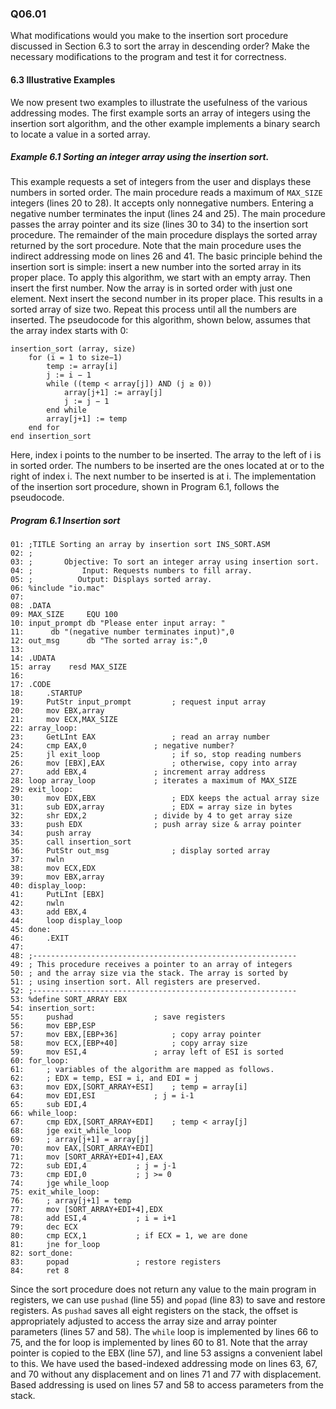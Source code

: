 
### Q06.01

What modifications would you make to the insertion sort procedure discussed in Section 6.3 to sort the array in descending order? Make the necessary modifications to the program and test it for correctness.

#### 6.3 Illustrative Examples

We now present two examples to illustrate the usefulness of the various addressing modes. The first example sorts an array of integers using the insertion sort algorithm, and the other example implements a binary search to locate a value in a sorted array.

##### Example 6.1 Sorting an integer array using the insertion sort.

This example requests a set of integers from the user and displays these numbers in sorted order. The main procedure reads a maximum of `MAX_SIZE` integers (lines 20 to 28). It accepts only nonnegative numbers. Entering a negative number terminates the input (lines 24 and 25).
The main procedure passes the array pointer and its size (lines 30 to 34) to the insertion sort procedure. The remainder of the main procedure displays the sorted array returned by the sort procedure. Note that the main procedure uses the indirect addressing mode on lines 26 and 41.
The basic principle behind the insertion sort is simple: insert a new number into the sorted array in its proper place. To apply this algorithm, we start with an empty array. Then insert the first number. Now the array is in sorted order with just one element. Next insert the second number in its proper place. This results in a sorted array of size two. Repeat this process until all the numbers are inserted. The pseudocode for this algorithm, shown below, assumes that the array index starts with 0:
``` 
insertion_sort (array, size)
	for (i = 1 to size−1)
		temp := array[i]
		j := i − 1
		while ((temp < array[j]) AND (j ≥ 0))
			array[j+1] := array[j]
			j := j − 1
		end while
		array[j+1] := temp
	end for
end insertion_sort
```
Here, index i points to the number to be inserted. The array to the left of i is in sorted order. The numbers to be inserted are the ones located at or to the right of index i. The next number to be inserted is at i. The implementation of the insertion sort procedure, shown in Program 6.1, follows the pseudocode.

##### Program 6.1 Insertion sort
```assembly
01: ;TITLE Sorting an array by insertion sort INS_SORT.ASM
02: ;
03: ;		Objective: To sort an integer array using insertion sort.
04: ; 		    Input: Requests numbers to fill array.
05: ;		   Output: Displays sorted array.
06: %include "io.mac"
07:
08: .DATA
09: MAX_SIZE 	 EQU 100
10: input_prompt db "Please enter input array: "
11:		 db "(negative number terminates input)",0
12: out_msg 	 db "The sorted array is:",0
13:
14: .UDATA
15: array 	 resd MAX_SIZE
16:
17: .CODE
18: 	.STARTUP
19: 	PutStr input_prompt			; request input array
20: 	mov EBX,array
21: 	mov ECX,MAX_SIZE
22: array_loop:
23: 	GetLInt EAX 				; read an array number
24: 	cmp EAX,0 				; negative number?
25: 	jl exit_loop 				; if so, stop reading numbers
26: 	mov [EBX],EAX 				; otherwise, copy into array
27: 	add EBX,4 				; increment array address
28:	loop array_loop 			; iterates a maximum of MAX_SIZE
29: exit_loop:
30: 	mov EDX,EBX 				; EDX keeps the actual array size
31: 	sub EDX,array 				; EDX = array size in bytes
32: 	shr EDX,2	 			; divide by 4 to get array size
33: 	push EDX 				; push array size & array pointer
34: 	push array
35: 	call insertion_sort
36: 	PutStr out_msg 				; display sorted array
37: 	nwln
38: 	mov ECX,EDX
39: 	mov EBX,array
40: display_loop:
41: 	PutLInt [EBX]
42: 	nwln
43: 	add EBX,4
44: 	loop display_loop
45: done:
46: 	.EXIT
47:
48: ;-----------------------------------------------------------
49: ; This procedure receives a pointer to an array of integers
50: ; and the array size via the stack. The array is sorted by
51: ; using insertion sort. All registers are preserved.
52: ;-----------------------------------------------------------
53: %define SORT_ARRAY EBX
54: insertion_sort:
55: 	pushad 					; save registers
56: 	mov EBP,ESP
57: 	mov EBX,[EBP+36] 			; copy array pointer
58: 	mov ECX,[EBP+40] 			; copy array size
59: 	mov ESI,4 				; array left of ESI is sorted
60: for_loop:
61: 	; variables of the algorithm are mapped as follows.
62: 	; EDX = temp, ESI = i, and EDI = j
63: 	mov EDX,[SORT_ARRAY+ESI] 	; temp = array[i]
64: 	mov EDI,ESI 			; j = i-1
65: 	sub EDI,4
66: while_loop:
67: 	cmp EDX,[SORT_ARRAY+EDI] 	; temp < array[j]
68: 	jge exit_while_loop
69: 	; array[j+1] = array[j]
70: 	mov EAX,[SORT_ARRAY+EDI]
71: 	mov [SORT_ARRAY+EDI+4],EAX
72: 	sub EDI,4 			; j = j-1
73: 	cmp EDI,0 			; j >= 0
74: 	jge while_loop
75: exit_while_loop:
76: 	; array[j+1] = temp
77: 	mov [SORT_ARRAY+EDI+4],EDX
78: 	add ESI,4 			; i = i+1
79: 	dec ECX
80: 	cmp ECX,1 			; if ECX = 1, we are done
81: 	jne for_loop
82: sort_done:
83: 	popad 				; restore registers
84: 	ret 8
```
Since the sort procedure does not return any value to the main program in registers, we can use `pushad` (line 55) and `popad` (line 83) to save and restore registers. As `pushad` saves all eight registers on the stack, the offset is appropriately adjusted to access the array size and array pointer parameters (lines 57 and 58).
The `while` loop is implemented by lines 66 to 75, and the for loop is implemented by lines 60 to 81. Note that the array pointer is copied to the EBX (line 57), and line 53 assigns a convenient label to this. We have used the based-indexed addressing mode on lines 63, 67, and 70 without any displacement and on lines 71 and 77 with displacement. Based addressing is used on lines 57 and 58 to access parameters from the stack.
